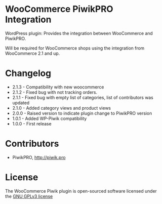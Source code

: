 # WooCommerce PiwikPRO Integration

WordPress plugin: Provides the integration between WooCommerce and PiwikPRO.

Will be required for WooCommerce shops using the integration from WooCommerce 2.1 and up.

# Changelog

* 2.1.3 - Compatibility with new woocommerce
* 2.1.2 - Fixed bug with not tracking orders.
* 2.1.1 - Fixed bug with empty list of categories, list of contributors was updated
* 2.1.0 - Added category views and product views
* 2.0.0 - Raised version to indicate plugin change to PiwikPRO version
* 1.0.1 - Added WP-Piwik compatibility
* 1.0.0 - First release

# Contributors

* PiwikPRO, <http://piwik.pro>

# License

The WooCommerce Piwik plugin is open-sourced software licensed under the [GNU GPLv3 license](http://www.gnu.org/licenses/gpl-3.0.txt)
